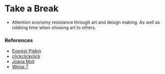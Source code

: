 # Take a Break
* Attention economy resistance through art and design making. As well as robbing time when showing art to others.

### References

* [Everest Pipkin](http://everest-pipkin.com/)
* [clickclickclick](https://clickclickclick.click)
* [Joana Moll](http://www.janavirgin.com/)
* [Weise 7](https://weise7.org/)